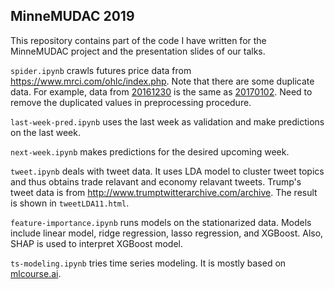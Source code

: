 ## MinneMUDAC 2019

This repository contains part of the code I have written for the MinneMUDAC project and the presentation slides of our talks.  

`spider.ipynb` crawls futures price data from https://www.mrci.com/ohlc/index.php. Note that there are some duplicate data. For example, data from [20161230](https://www.mrci.com/ohlc/2016/161230.php) is the same as [20170102](https://www.mrci.com/ohlc/2017/170102.php). Need to remove the duplicated values in preprocessing procedure.

`last-week-pred.ipynb` uses the last week as validation and make predictions on the last week.

`next-week.ipynb` makes predictions for the desired upcoming week.

`tweet.ipynb` deals with tweet data. It uses LDA model to cluster tweet topics and thus obtains trade relavant and economy relavant tweets. Trump's tweet data is from http://www.trumptwitterarchive.com/archive. The result is shown in `tweetLDA11.html`.

`feature-importance.ipynb` runs models on the stationarized data. Models include linear model, ridge regression, lasso regression, and XGBoost. Also, SHAP is used to interpret XGBoost model.

`ts-modeling.ipynb` tries time series modeling. It is mostly based on [mlcourse.ai](https://github.com/Yorko/mlcourse.ai/blob/master/jupyter_english/topic09_time_series/topic9_part1_time_series_python.ipynb).
